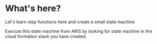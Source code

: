 # What's here?

Let's learn step functions here and create a small state machine

Execute this state machine from AWS by looking for state machine in the cloud formation stack you have created.

